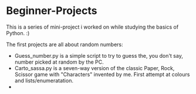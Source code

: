 # Beginner-Projects
This is a series of mini-project i worked on while studying the basics of Python. :)

The first projects are all about random numbers:
- Guess_number.py is a simple script to try to guess the, you don't say, number picked at random by the PC.
- Carto_sassa.py is a seven-way version of the classic Paper, Rock, Scissor game with "Characters" invented by me. First attempt at colours and lists/enumeratation.
- 
